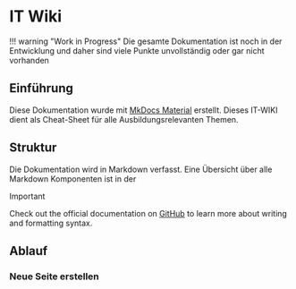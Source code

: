 # IT Wiki

!!! warning "Work in Progress"
    Die gesamte Dokumentation ist noch in der Entwicklung und daher sind viele Punkte unvollständig oder gar nicht vorhanden

## Einführung 
Diese Dokumentation wurde mit [MkDocs Material](https://squidfunk.github.io/mkdocs-material/) erstellt. Dieses IT-WIKI dient als Cheat-Sheet für alle Ausbildungsrelevanten Themen.

## Struktur
Die Dokumentation wird in Markdown verfasst. Eine Übersicht über alle Markdown Komponenten ist in der 

> [!IMPORTANT]
> Check out the official documentation on [GitHub](https://docs.github.com/en/get-started/writing-on-github/getting-started-with-writing-and-formatting-on-github/basic-writing-and-formatting-syntax) to learn more about writing and formatting syntax.


## Ablauf

### Neue Seite erstellen


